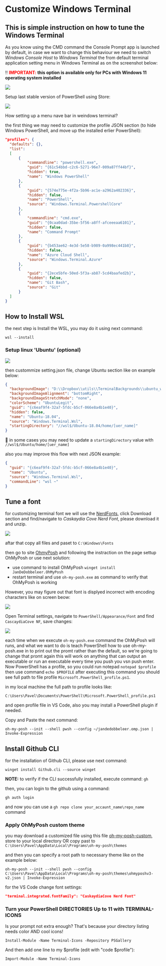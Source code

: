 # Customize Windows Terminal

## This is simple instruction on how to tune the Windows Terminal

As you know using the CMD command the Console Prompt app is launched by default, in case we want to change this behaviour we need to switch _Windows Console Host_ to _Windows Terminal_ the from default terminal application setting menu in Windows Terminal as on the screenshot below:

:bangbang: **<span style="color:red">IMPORTANT:</span> this option is available only for PCs with Windows 11 operating system installed**

![](/img/TerminalSettings.png)

Setup last stable version of PowerShell using Store:

![](/img/PowerShell_setup.png)

<p>How setting up a menu nave bar in weindows terminal?</p>
<p>the first thing we may need to customize the profile JSON section (to hide Windows PowerShell, and move up the installed erlier PowerShell):</p>

``` json
"profiles": {
  "defaults": {},
  "list":
  [
      {
          "commandline": "powershell.exe",
          "guid": "{61c54bbd-c2c6-5271-96e7-009a87ff44bf}",
          "hidden": true,
          "name": "Windows PowerShell"
      },
      {
          "guid": "{574e775e-4f2a-5b96-ac1e-a2962a402336}",
          "hidden": false,
          "name": "PowerShell",
          "source": "Windows.Terminal.PowershellCore"
      },
      {
          "commandline": "cmd.exe",
          "guid": "{0caa0dad-35be-5f56-a8ff-afceeeaa6101}",
          "hidden": false,
          "name": "Command Prompt"
      },
      {
          "guid": "{b453ae62-4e3d-5e58-b989-0a998ec441b8}",
          "hidden": false,
          "name": "Azure Cloud Shell",
          "source": "Windows.Terminal.Azure"
      },
      {
          "guid": "{2ece5bfe-50ed-5f3a-ab87-5cd4baafed2b}",
          "hidden": false,
          "name": "Git Bash",
          "source": "Git"
      }
  ]
}
```

## How to Install WSL

<p>the next step is Install the WSL, you may do it using next command:</p>

`wsl --install`

### Setup linux 'Ubuntu' (optional)

![](/img/SetupLinuxUbuntu.png)

then custommize setting.json file, change Ubuntu section like on example below:

```json
{
  "backgroundImage": "D:\\Dropbox\\utils\\TerminalBackgrounds\\ubuntu_white-orange_hex_su.png",
  "backgroundImageAlignment": "bottomRight",
  "backgroundImageStretchMode": "none",
  "colorScheme": "UbuntuLegit",
  "guid": "{c6eaf9f4-32a7-5fdc-b5cf-066e8a4b1e40}",
  "hidden": false,
  "name": "Ubuntu-18.04",
  "source": "Windows.Terminal.Wsl",
  "startingDirectory": "//wsl$/Ubuntu-18.04/home/[uer_name]"
}
```

<p>

:memo: in some cases you may need to update a `startingDirectory` value with `//wsl$/Ubuntu/home/[uer_name]`

</p>
<p>

also you may improve this flow with next JSON example:
```json
{
  "guid": "{c6eaf9f4-32a7-5fdc-b5cf-066e8a4b1e40}",
  "name": "Ubuntu",
  "source": "Windows.Terminal.Wsl",
  "commandLine": "wsl ~"
}
```

</p>

## Tune a font
<p>

for customizing terminal font we will use the [NerdFonts](http://nerdfonts.com),
click Download section and find/navigate to _Caskaydia Cove Nerd Font_, please download it and unzip.

</p>

![](/img/CaskaydiaCoveNerdFont.png)

aftar that copy all files and paset to `C:\Windows\Fonts`

then go to site [OhmyPosh](https://ohmyposh.dev/docs/windows) and following the instraction on the page settup OhMyPosh or use next solution:

- use command to install OhMyPosh `winget install JanDeDobbeleer.OhMyPosh`
- restart terminal and use `oh-my-posh.exe` as command to verify that OhMyPosh is working

However, you may figure out that font is displyed incorrect with encoding characters like on screen beow:

![](/img/OhMyPosh_first_run.png)

Open Terminal settings, navigate to `PowerShell/Appearance/Font` and find `CascaydiaCove NF`, save changes:

![](/img/ChangeTerminalFont.png)

each time when we execute `oh-my-posh.exe` command the OhMyPosh will runs, and what we want to do is teach PowerShell how to use oh-my-posh.exe in to print out the promt rather than the default, so we're going to change that promt again this will work on anything that can output an executable or run an executable every time you push you vsn push enter.
Now PowerShell has a profile, so you could run notepad `notepad $profile` then use command `echo $PROFILE` after executing this command you should see full path to file profile `Microsoft.PowerShell_profile.ps1`.

<p>
in my local machine the full path to profile looks like:
</p>

`C:\Users\Pavel\Documents\PowerShell\Microsoft.PowerShell_profile.ps1`

and open profile file in VS Code, also you may install a PowerShell plugin if needed.

Copy and Paste the next command:

`oh-my-posh --init --shell pwsh --config ~/jandedobbeleer.omp.json | Invoke-Expression`

## Install Github CLI

for the installation of Github CLI, please use next command:

`winget install Github.cli --source winget`

**NOTE:** to verify if the CLI successfully installed, execute command: `gh`

then, you can login to the github using a command:

`gh auth login`

and now you can use a `gh repo clone your_accaunt_name\repo_name` command

### Apply OhMyPosh custom theme

you may download a customized file using this file [oh-my-posh-custom](src/ohmyposhv3.json), store to your local directory OR copy past to `C:\Users\Pavel\AppData\Local\Programs\oh-my-posh\themes`

and then you can specify a root path to necessary theme like on the example below:

`oh-my-posh --init --shell pwsh --config C:\Users\Pavel\AppData\Local\Programs\oh-my-posh\themes\ohmyposhv3-v2.json | Invoke-Expression`

for the VS Code change font settings:

```json
"terminal.integrated.fontFamily": "CaskaydiaCove Nerd Font"
```

### Turn your PowerShell DIRECTORIES Up to 11 with TERMINAL-ICONS

Is your prompt not extra enough? That's because your directory listing needs color AND cool icons!

`Install-Module -Name Terminal-Icons -Repository PSGallery`

And then add one line to my $profile (edit with "code $profile"):

`Import-Module -Name Terminal-Icons`
